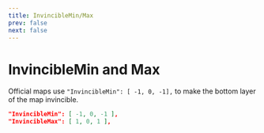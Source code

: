 ```yaml
---
title: InvincibleMin/Max
prev: false
next: false
---
```


# InvincibleMin and Max
Official maps use `"InvincibleMin": [ -1, 0, -1],` to make the bottom layer of the map invincible.

```json
"InvincibleMin": [ -1, 0, -1 ],
"InvincibleMax": [ 1, 0, 1 ],
```